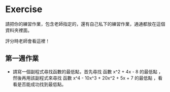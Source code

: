 # Exercise

請把你的練習作業，包含老師指定的，還有自己私下的練習作業，通通都放在這個資料夾裡面。

評分時老師會看這裡！

## 第一週作業

* 請寫一個副程式尋找函數的最低點，首先尋找 函數 x^2 + 4x - 8 的最低點 ， 然後再用該副程式來尋找 函數 x^4 - 10x^3 + 20x^2 + 5x + 7 的最低點 ，看看是否能成功找到最低點。



